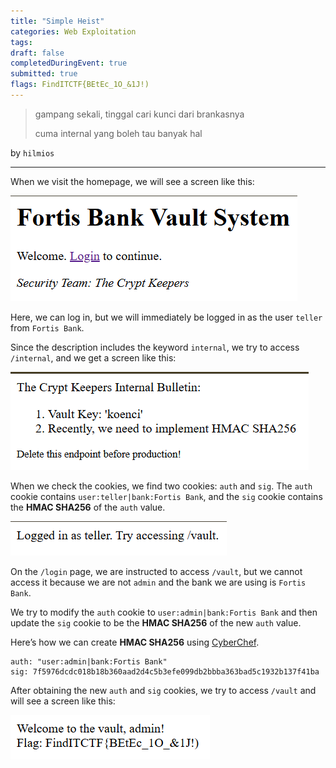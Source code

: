 ```yaml
---
title: "Simple Heist"
categories: Web Exploitation
tags: 
draft: false
completedDuringEvent: true
submitted: true
flags: FindITCTF{BEtEc_1O_&1J!)
---
```

> gampang sekali, tinggal cari kunci dari brankasnya
>
> cuma internal yang boleh tau banyak hal

by `hilmios`

---

When we visit the homepage, we will see a screen like this:

![alt text](image.png)

Here, we can log in, but we will immediately be logged in as the user `teller` from `Fortis Bank`.

Since the description includes the keyword `internal`, we try to access `/internal`, and we get a screen like this:

![alt text](image-1.png)

When we check the cookies, we find two cookies: `auth` and `sig`. The `auth` cookie contains `user:teller|bank:Fortis Bank`, and the `sig` cookie contains the **HMAC SHA256** of the `auth` value.

![alt text](image-2.png)

On the `/login` page, we are instructed to access `/vault`, but we cannot access it because we are not `admin` and the bank we are using is `Fortis Bank`.

We try to modify the `auth` cookie to `user:admin|bank:Fortis Bank` and then update the `sig` cookie to be the **HMAC SHA256** of the new `auth` value.

Here’s how we can create **HMAC SHA256** using [CyberChef](https://gchq.github.io/CyberChef/#recipe=HMAC(%7B'option':'Latin1','string':'koenci'%7D,'SHA256')&input=dXNlcjphZG1pbnxiYW5rOkZvcnRpcyBCYW5r).

```
auth: "user:admin|bank:Fortis Bank"
sig: 7f5976dcdc018b18b360aad2d4c5b3efe099db2bbba363bad5c1932b137f41ba
```

After obtaining the new `auth` and `sig` cookies, we try to access `/vault` and will see a screen like this:

![alt text](image-3.png)
